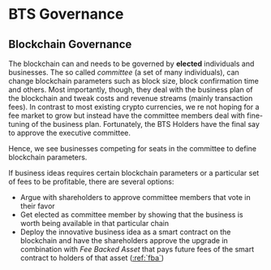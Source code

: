 # BTS Governance

## Blockchain Governance

The blockchain can and needs to be governed by **elected** individuals and businesses. The so called _committee_ \(a set of many individuals\), can change blockchain parameters such as block size, block confirmation time and others. Most importantly, though, they deal with the business plan of the blockchain and tweak costs and revenue streams \(mainly transaction fees\). In contrast to most existing crypto currencies, we re not hoping for a fee market to grow but instead have the committee members deal with fine-tuning of the business plan. Fortunately, the BTS Holders have the final say to approve the executive committee.

Hence, we see businesses competing for seats in the committee to define blockchain parameters.

If business ideas requires certain blockchain parameters or a particular set of fees to be profitable, there are several options:

* Argue with shareholders to approve committee members that vote in their favor
* Get elected as committee member by showing that the business is worth being available in that particular chain
* Deploy the innovative business idea as a smart contract on the blockchain and have the shareholders approve the upgrade in combination with _Fee Backed Asset_ that pays future fees of the smart contract to holders of that asset \([:ref:\`fba\`](https://github.com/bitshares/how.bitshares.works/blob/master/docs/bts_holders/bts_governance.rst#id2)\)

